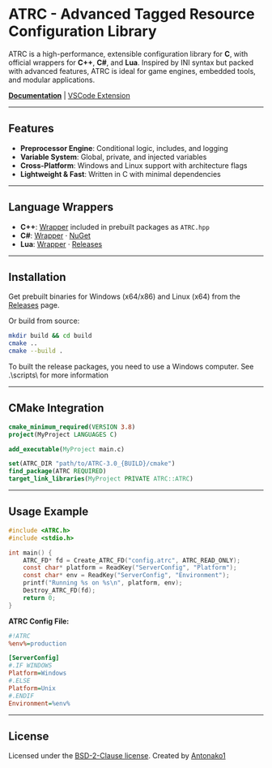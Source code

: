 # ATRC - Advanced Tagged Resource Configuration Library

ATRC is a high-performance, extensible configuration library for **C**, with official wrappers for **C++**, **C#**, and **Lua**. Inspired by INI syntax but packed with advanced features, ATRC is ideal for game engines, embedded tools, and modular applications.

**[Documentation](https://github.com/Antonako1/ATRC/blob/main/docs/)** | [VSCode Extension](https://github.com/Antonako1/ATRC-VSCode)

---

## Features

- **Preprocessor Engine**: Conditional logic, includes, and logging
- **Variable System**: Global, private, and injected variables
- **Cross-Platform**: Windows and Linux support with architecture flags
- **Lightweight & Fast**: Written in C with minimal dependencies

---

## Language Wrappers

- **C++**: [Wrapper](https://github.com/Antonako1/ATRC/tree/main/Wrappers/C%2B%2B) included in prebuilt packages as `ATRC.hpp`
- **C#**: [Wrapper](https://github.com/Antonako1/ATRC/tree/main/Wrappers/C%23) · [NuGet](https://www.nuget.org/packages/ATRC/)
- **Lua**: [Wrapper](https://github.com/Antonako1/ATRC/tree/main/Wrappers/Lua) · [Releases](https://github.com/Antonako1/ATRC/releases)

---

## Installation

Get prebuilt binaries for Windows (x64/x86) and Linux (x64) from the [Releases](https://github.com/Antonako1/ATRC/releases) page.

Or build from source:
```bash
mkdir build && cd build
cmake ..
cmake --build .
```

To built the release packages, you need to use a Windows computer. See .\scripts\ for more information

---

## CMake Integration

```cmake
cmake_minimum_required(VERSION 3.8)
project(MyProject LANGUAGES C)

add_executable(MyProject main.c)

set(ATRC_DIR "path/to/ATRC-3.0_{BUILD}/cmake")
find_package(ATRC REQUIRED)
target_link_libraries(MyProject PRIVATE ATRC::ATRC)
```

---

## Usage Example

```c
#include <ATRC.h>
#include <stdio.h>

int main() {
    ATRC_FD* fd = Create_ATRC_FD("config.atrc", ATRC_READ_ONLY);
    const char* platform = ReadKey("ServerConfig", "Platform");
    const char* env = ReadKey("ServerConfig", "Environment");
    printf("Running %s on %s\n", platform, env);
    Destroy_ATRC_FD(fd);
    return 0;
}
```

**ATRC Config File:**

```ini
#!ATRC
%env%=production

[ServerConfig]
#.IF WINDOWS
Platform=Windows
#.ELSE
Platform=Unix
#.ENDIF
Environment=%env%
```

---

## License

Licensed under the [BSD-2-Clause license](LICENSE.txt).
Created by [Antonako1](https://github.com/Antonako1)

